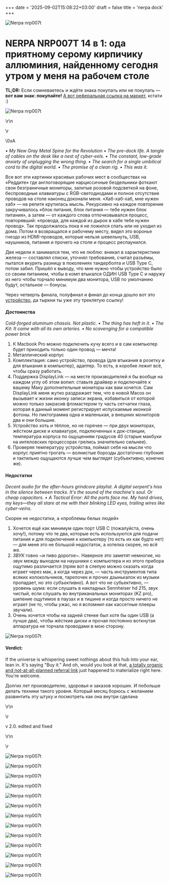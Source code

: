 +++
date = '2025-09-02T15:08:22+03:00'
draft = false
title = 'nerpa dock'
+++

![Nerpa nrp007t](/images/03-nerpa/nerpa-dock-nrp-007t-8.jpeg)

NERPA NRP007T 14 в 1: ода приятному серому кирпичику аллюминия, найденному сегодня утром у меня на рабочем столе
===



**TL;DR:** Если сомневаетесь и ждёте знака покупать или не покупать — **вот вам знак: покупайте!**
[А вот реферальная ссылка на маркет](https://market.yandex.ru/cc/7YFX3V), кстати :)

![Nerpa nrp007t](/images/03-nerpa/nerpa-dock-nrp-007t-10.jpeg)

\r\n

\r

\0xA



*• My New Gray Metal Spine for the Revolution • The pre-dock life. A tangle of cables on the desk like a nest of cyber-eels. • The constant, low-grade anxiety of unplugging the wrong thing. • The search for a single umbilical cord to the digital world. • The promise of a clean rig. • This was it.*

Все вот эти картинки красивых рабочих мест в сообществах на «Реддите» где англоговорящие нарциссичные бездельники фоткают свои безграничные мониторы, залитые розовой подсветкой на фоне, беспроводные клавиатуры с RGB-светодиодами и полное отсутствие проводов на столе наконец доконали меня.
«Хаб-хаб-хаб, мне нужен хаб» — на репите крутилась мысль. Рекурсивно на каждое повторение закручивалось «блок питания, блок питания — тебе нужен блок питания», а затем — от каждого слова отпочковывался процесс, повторявший: «провода, для каждой из дырок в хабе тебе нужен провод». Так продолжалось пока я не ложился спать или не уходил из дома. Потом я возвращался к рабочему месту, видел это воронье гнездо из HDMI-проводов, которые нельзя шевельнуть, USB, наушников, питания и прочего на столе и процесс респаунился.

Две недели я занимался тем, что не люблю: вникал в характеристики железа — составлял списки, уточнял требования, считал разъёмы, пытался вкурить разницу в поколениях тандерболта и USB Type C, потом забил. Пришёл к выводу, что мне нужно чтобы устройство было со своим питанием, чтобы в комп втыкался ОДИН USB Type C и наружу из него чтобы торчало минимум два монитора, USB по умолчанию будут, остальное — бонусы.

Через четверть финала, полуфинал и финал до конца дошло вот это [устройство](https://market.yandex.ru/cc/7YFX3V), да тыркни ты уже эту треклятую ссылку!

#### Достоинства
*Cold-forged aluminum chassis. Not plastic. • The thing has heft in it. • The Kit: It came with all its own arteries. • No scavenging for a compatible power brick*

1) К Macbook Pro можно подключить кучу всего и в сам компьютер будет приходить только один провод — мечта!
2) Металлический корпус
3) Комплектация: само устройство, провода (для втыкания в розетку и для втыкания в компьютер), адаптер. То есть, в коробке лежит всё, чтобы сразу работать.
4) Поддержка DisplayLink — на месте производителей я бы вообще на каждом углу об этом вопил: ставьте драйвер и подключайте к вашему Маку дополнительные мониторы как вам хочется. Сам DisplayLink меня жутко раздражает тем, что в новой Macos он вызывает к жизни иконку записи экрана, избавиться от которой можно только закрасив фломастером ту часть сетчатки глаза, которая в данный момент регистрирует испускаемые иконкой фотоны. Но пиктограмма одна и маленькая, а внешних мониторов два и они большие.
5) Устройство хоть и тёплое, но не горячее — при двух мониторах, жёстком диске и клавиатуре, подключенных к док-станции, температура корпуса по ощущениям градусов 40 (старые макбуки на интеловских процессорах грелись значительно сильнее).
6) Проверяя температуру устройства, поймал себя на мысли  что корпус приятно трогать — волнистые борозды достаточно глубокие и тактильно ощущаются лучше чем выглядят (субъективно, конечно же).

#### Недостатки
*Decent audio for the after-hours grindcore playlist. A digital serpent's hiss in the silence between tracks. It's the sound of the machine's soul. Or cheap capacitors. • A Tactical Error: All the ports face me. My hard drives, my keys—they all stare at me with their blinking LED eyes, trailing wires like cyber-veins.*

Скорее не недостатки, а «проблемы белых людей»
1. Хочется ещё как минимум один порт USB C (пожалуйста, очень хочу!), потому что те два, которые есть используются для подачи питания и для подключения к компьютеру (то есть их как будто нет) — для меня это не большой недостаток, а хотелка скорее, но всё же.
2. *ЗВУК* говно ~и пиво дорогое~. Наверное это заметят немногие, но звук между выходом на наушники с компьютера и из этого прибора ощутимо различается (прям вот в слепую можно сказать когда играет через мак, а когда через док, — часть инструментов типа всяких колокольчиков, тарелочек и прочих дзынькалок из музыки пропадает, но это _субъективно_). А вот что не субьективно, — уровень шума: если слушать в накладных Sennheiser hd 215, звук чистый, если слушать во внутриканальных мониторах (KZ pro), шипение ощутимое в паузах и в тишине и когда просто ничего не играет (не то, чтобы ужас, но я вспомнил как кассетные плееры звучали).
3. Очень хочется чтобы на задней стенке был хотя бы один USB (а лучше два), чтобы жёсткие диски и прочая постоянно воткнутая аппаратура не торчала проводами в мою сторону.

![Nerpa nrp007t](/images/03-nerpa/nerpa-dock-nrp-007t-8.jpeg)


#### Verdict:
If the universe is whispering sweet nothings about this hub into your ear, lean in. It's saying "Buy it." And oh, would you look at that, [a totally organic and not-at-all-planned referral link](https://market.yandex.ru/cc/7YFX3V) just happened to materialize right here. You're welcome.

Долгих лет производителю, здоровья и заказов хороших. И побольше делать техники такого уровня.
Который месяц борюсь с желанием развинтить эту штуку и посмотреть как она внутри сделана



\r\n

\r

v 2.0. edited and fixed



\r\n

\r

![Nerpa nrp007t](/images/03-nerpa/nerpa-dock-nrp-007t-1.jpeg)

![Nerpa nrp007t](/images/03-nerpa/nerpa-dock-nrp-007t-2.jpeg)

![Nerpa nrp007t](/images/03-nerpa/nerpa-dock-nrp-007t-3.jpeg)

![Nerpa nrp007t](/images/03-nerpa/nerpa-dock-nrp-007t-4.jpeg)

![Nerpa nrp007t](/images/03-nerpa/nerpa-dock-nrp-007t-5.jpeg)

![Nerpa nrp007t](/images/03-nerpa/nerpa-dock-nrp-007t-6.jpeg)

![Nerpa nrp007t](/images/03-nerpa/nerpa-dock-nrp-007t-7.jpeg)

![Nerpa nrp007t](/images/03-nerpa/nerpa-dock-nrp-007t-8.jpeg)

![Nerpa nrp007t](/images/03-nerpa/nerpa-dock-nrp-007t-9.jpeg)

![Nerpa nrp007t](/images/03-nerpa/nerpa-dock-nrp-007t-10.jpeg)

![Nerpa nrp007t](/images/03-nerpa/nerpa-dock-nrp-007t-11.jpeg)

![Nerpa nrp007t](/images/03-nerpa/nerpa-dock-nrp-007t-12.jpeg)

![Nerpa nrp007t](/images/03-nerpa/in-work.jpg)
